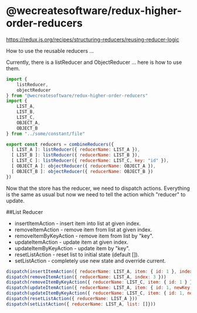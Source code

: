 # @wecreatesoftware/redux-higher-order-reducers
https://redux.js.org/recipes/structuring-reducers/reusing-reducer-logic

How to use the reusable reducers ...

Currently, there is a listReducer and ObjectReducer ... here is how to use them.

```javascript
import { 
    listReducer, 
    objectReducer 
} from "@wecreatesoftware/redux-higher-order-reducers"
import { 
    LIST_A, 
    LIST_B, 
    LIST_C, 
    OBJECT_A, 
    OBJECT_B 
} from "../some/constant/file"

export const reducers = combineReducers({
  [ LIST_A ]: listReducer({ reducerName: LIST_A }),
  [ LIST_B ]: listReducer({ reducerName: LIST_B }),
  [ LIST_C ]: listReducer({ reducerName: LIST_C, key: "id" }),
  [ OBJECT_A ]: objectReducer({ reducerName: OBJECT_A }),
  [ OBJECT_B ]: objectReducer({ reducerName: OBJECT_B })
})
```

Now that the store has the reducer, we need to dispatch actions.  Everything is the same as usual but now we need to tell the action which "reducer" to update.

##List Reducer
* insertItemAction - insert item into list at given index.
* removeItemAction - remove item from list at given index.
* removeItemByKeyAction - remove item from list by "key".
* updateItemAction - update item at given index.
* updateItemByKeyAction - update item by "key".
* resetListAction - reset list to initial state (default []).
* setListAction - completely use new state and override current.


```javascript
dispatch(insertItemAction({ reducerName: LIST_A, item: { id: 1 }, index: 3 }))
dispatch(removeItemAction({ reducerName: LIST_A, index: 3 }))
dispatch(removeItemByKeyAction({ reducerName: LIST_C, item: { id: 1 } }))
dispatch(updateItemAction({ reducerName: LIST_A, item: { id: 1, newKey: "newValue" }, index: 3 }))
dispatch(updateItemByKeyAction({ reducerName: LIST_C, item: { id: 1, newKey: "newValue" } }))
dispatch(resetListAction({ reducerName: LIST_A }))
dispatch(setListAction({ reducerName: LIST_A, list: []}))
```
